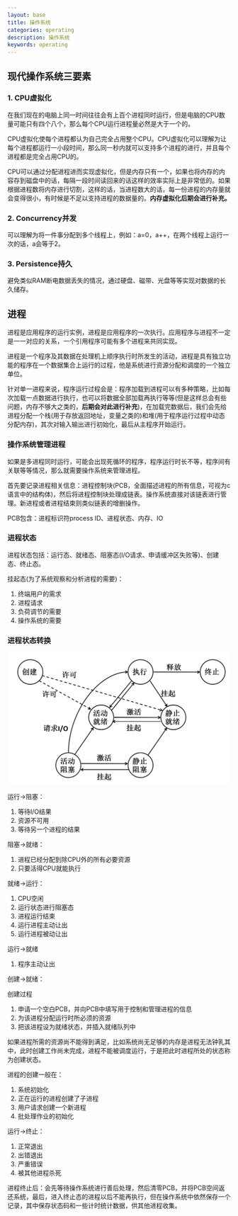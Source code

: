 ```yaml
---
layout: base
title: 操作系统
categories: operating
description: 操作系统
keywords: operating
---
```


## 现代操作系统三要素

### 1. CPU虚拟化

在我们现在的电脑上同一时间往往会有上百个进程同时运行，但是电脑的CPU数量可能只有四个八个，那么每个CPU运行进程量必然是大于一个的。

CPU虚拟化使每个进程都认为自己完全占用整个CPU。CPU虚拟化可以理解为让每个进程都运行一小段时间，那么同一秒内就可以支持多个进程的进行，并且每个进程都是完全占用CPU的。

CPU可以通过分配进程进而实现虚拟化，但是内存只有一个，如果也将内存的内容存到磁盘中的话，每隔一段时间读回来的话这样的效率实际上是非常低的。如果根据进程数将内存进行切割，这样的话，当进程数大的话，每一份进程的内存量就会变得很小，有时候是不足以支持进程的数据量的。**内存虚拟化后期会进行补充。**

### 2. Concurrency并发

可以理解为将一件事分配到多个线程上，例如：a=0，a++，在两个线程上运行一次的话，a会等于2。

### 3. Persistence持久

避免类似RAM断电数据丢失的情况，通过硬盘、磁带、光盘等等实现对数据的长久储存。

## 进程

进程是应用程序的运行实例，进程是应用程序的一次执行。应用程序与进程不一定是一一对应的关系，一个引用程序可能有多个进程来共同实现。

进程是一个程序及其数据在处理机上顺序执行时所发生的活动，进程是具有独立功能的程序在一个数据集合上运行的过程，他是系统进行资源分配和调度的一个独立单位。

针对单一进程来说，程序运行过程会是：程序加载到进程可以有多种策略，比如每次加载一点数据进行执行，也可以将数据全部加载再执行等等(但是这样总会有些问题，内存不够大之类的，**后期会对此进行补充**)，在加载完数据后，我们会先给进程分配一个栈(用于存放返回地址，变量之类的)和堆(用于程序运行过程中动态分配内存)，其次对输入输出进行初始化，最后从主程序开始运行。

### 操作系统管理进程

如果是多进程同时运行，可能会出现死循环的程序，程序运行时长不等，程序间有关联等等情况，那么就需要操作系统来管理进程。

首先要记录进程相关信息：进程控制块(PCB，全面描述进程的所有信息，可视为c语言中的结构体)，然后将进程控制块处理成链表。操作系统直接对该链表进行管理。新进程或者进程结束则类似链表的增删操作。

PCB包含：进程标识符process ID、进程状态、内存、IO

### 进程状态

进程状态包括：运行态、就绪态、阻塞态(I/O请求、申请缓冲区失败等)、创建态、终止态。

挂起态(为了系统观察和分析进程的需要)：

1. 终端用户的需求
2. 进程请求
3. 负荷调节的需要
4. 操作系统的需要

### 进程状态转换

![](images\wiki\operating.png)

运行->阻塞：

1. 等待I/O结果
2. 资源不可用
3. 等待另一个进程的结果

阻塞->就绪：

1. 进程已经分配到除CPU外的所有必要资源
2. 只要活得CPU就能执行

就绪->运行：

1. CPU空闲
2. 运行状态进行阻塞态
3. 进程运行结束
4. 运行进程主动让出
5. 运行进程被动让出

运行->就绪

1. 程序主动让出

创建->就绪：

创建过程

1. 申请一个空白PCB，并向PCB中填写用于控制和管理进程的信息
2. 为该进程分配运行时所必须的资源
3. 把该进程设为就绪状态，并插入就绪队列中

如果进程所需的资源尚不能得到满足，比如系统尚无足够的内存是进程无法钟乳其中，此时创建工作尚未完成，进程不能被调度运行，于是把此时进程所处的状态称为创建状态。

进程的创建一般在：

1. 系统初始化
2. 正在运行的进程创建了子进程
3. 用户请求创建一个新进程
4. 批处理作业的初始化

运行->终止：

1. 正常退出
2. 出错退出
3. 严重错误
4. 被其他进程杀死

进程终止后：会先等待操作系统进行善后处理，然后清零PCB，并将PCB空间返还系统，最后，进入终止态的进程以后不能再执行，但在操作系统中依然保存一个记录，其中保存状态码和一些计时统计数据，供其他进程收集。

